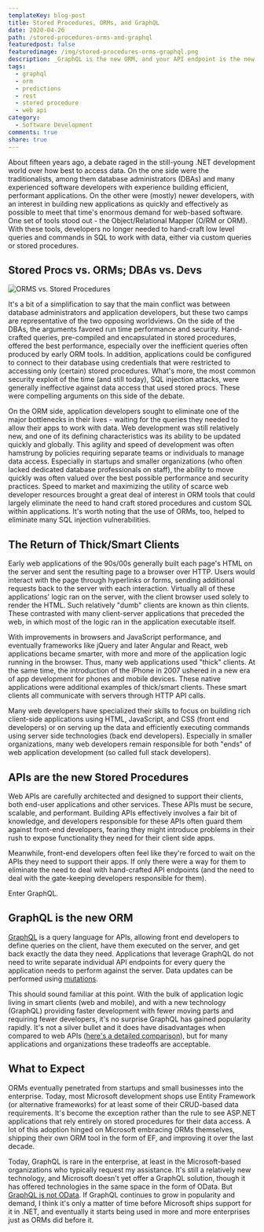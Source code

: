 ```yaml
---
templateKey: blog-post
title: Stored Procedures, ORMs, and GraphQL
date: 2020-04-26
path: /stored-procedures-orms-and-graphql
featuredpost: false
featuredimage: /img/stored-procedures-orms-graphql.png
description: _GraphQL is the new ORM, and your API endpoint is the new stored procedure._
tags:
  - graphql
  - orm
  - predictions
  - rest
  - stored procedure
  - web api
category:
  - Software Development
comments: true
share: true
---
```


About fifteen years ago, a debate raged in the still-young .NET development world over how best to access data. On the one side were the traditionalists, among them database administrators (DBAs) and many experienced software developers with experience building efficient, performant applications. On the other were (mostly) newer developers, with an interest in building new applications as quickly and effectively as possible to meet that time's enormous demand for web-based software. One set of tools stood out - the Object/Relational Mapper (O/RM or ORM). With these tools, developers no longer needed to hand-craft low level queries and commands in SQL to work with data, either via custom queries or stored procedures.

## Stored Procs vs. ORMs; DBAs vs. Devs

![ORMS vs. Stored Procedures](/img/orms-vs-stored-procedures-1536x1023.jpg)

It's a bit of a simplification to say that the main conflict was between database administrators and application developers, but these two camps are representative of the two opposing worldviews. On the side of the DBAs, the arguments favored run time performance and security. Hand-crafted queries, pre-compiled and encapsulated in stored procedures, offered the best performance, especially over the inefficient queries often produced by early ORM tools. In addition, applications could be configured to connect to their database using credentials that were restricted to accessing only (certain) stored procedures. What's more, the most common security exploit of the time (and still today), SQL injection attacks, were generally ineffective against data access that used stored procs. These were compelling arguments on this side of the debate.

On the ORM side, application developers sought to eliminate one of the major bottlenecks in their lives - waiting for the queries they needed to allow their apps to work with data. Web development was still relatively new, and one of its defining characteristics was its ability to be updated quickly and globally. This agility and speed of development was often hamstrung by policies requiring separate teams or individuals to manage data access. Especially in startups and smaller organizations (who often lacked dedicated database professionals on staff), the ability to move quickly was often valued over the best possible performance and security practices. Speed to market and maximizing the utility of scarce web developer resources brought a great deal of interest in ORM tools that could largely eliminate the need to hand craft stored procedures and custom SQL within applications. It's worth noting that the use of ORMs, too, helped to eliminate many SQL injection vulnerabilities.

## The Return of Thick/Smart Clients

Early web applications of the 90s/00s generally built each page's HTML on the server and sent the resulting page to a browser over HTTP. Users would interact with the page through hyperlinks or forms, sending additional requests back to the server with each interaction. Virtually all of these applications' logic ran on the server, with the client browser used solely to render the HTML. Such relatively "dumb" clients are known as thin clients. These contrasted with many client-server applications that preceded the web, in which most of the logic ran in the application executable itself.

With improvements in browsers and JavaScript performance, and eventually frameworks like jQuery and later Angular and React, web applications became smarter, with more and more of the application logic running in the browser. Thus, many web applications used "thick" clients. At the same time, the introduction of the iPhone in 2007 ushered in a new era of app development for phones and mobile devices. These native applications were additional examples of thick/smart clients. These smart clients all communicate with servers through HTTP API calls.

Many web developers have specialized their skills to focus on building rich client-side applications using HTML, JavaScript, and CSS (front end developers) or on serving up the data and efficiently executing commands using server side technologies (back end developers). Especially in smaller organizations, many web developers remain responsible for both "ends" of web application development (so called full stack developers).

## APIs are the new Stored Procedures

Web APIs are carefully architected and designed to support their clients, both end-user applications and other services. These APIs must be secure, scalable, and performant. Building APIs effectively involves a fair bit of knowledge, and developers responsible for these APIs often guard them against front-end developers, fearing they might introduce problems in their rush to expose functionality they need for their client side apps.

Meanwhile, front-end developers often feel like they're forced to wait on the APIs they need to support their apps. If only there were a way for them to eliminate the need to deal with hand-crafted API endpoints (and the need to deal with the gate-keeping developers responsible for them).

Enter GraphQL.

## GraphQL is the new ORM

[GraphQL](https://graphql.org/) is a query language for APIs, allowing front end developers to define queries on the client, have them executed on the server, and get back exactly the data they need. Applications that leverage GraphQL do not need to write separate individual API endpoints for every query the application needs to perform against the server. Data updates can be performed using [mutations](https://graphql.org/graphql-js/mutations-and-input-types/).

This should sound familiar at this point. With the bulk of application logic living in smart clients (web and mobile), and with a new technology (GraphQL) providing faster development with fewer moving parts and requiring fewer developers, it's no surprise GraphQL has gained popularity rapidly. It's not a silver bullet and it does have disadvantages when compared to web APIs ([here's a detailed comparison](https://goodapi.co/blog/rest-vs-graphql)), but for many applications and organizations these tradeoffs are acceptable.

## What to Expect

ORMs eventually penetrated from startups and small businesses into the enterprise. Today, most Microsoft development shops use Entity Framework (or alternative frameworks) for at least some of their CRUD-based data requirements. It's become the exception rather than the rule to see ASP.NET applications that rely entirely on stored procedures for their data access. A lot of this adoption hinged on Microsoft embracing ORMs themselves, shipping their own ORM tool in the form of EF, and improving it over the last decade.

Today, GraphQL is rare in the enterprise, at least in the Microsoft-based organizations who typically request my assistance. It's still a relatively new technology, and Microsoft doesn't yet offer a GraphQL solution, though it has offered technologies in the same space in the form of OData. But [GraphQL is not OData](https://jeffhandley.com/2018-09-13/graphql-is-not-odata). If GraphQL continues to grow in popularity and demand, I think it's only a matter of time before Microsoft ships support for it in .NET, and eventually it starts being used in more and more enterprises just as ORMs did before it.
